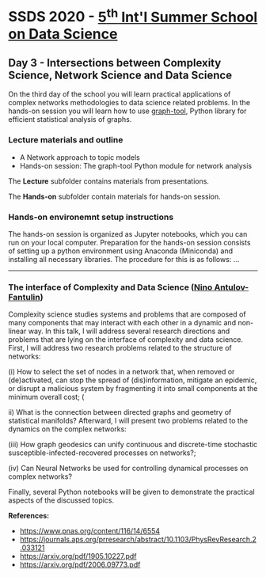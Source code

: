 # SSDS 2020  - [5<sup>th</sup> Int'l Summer School on Data Science](https://sites.google.com/view/ssdatascience2020)

## Day 3 - Intersections between Complexity Science, Network Science and Data Science

On the third day of the school you will learn practical applications of complex networks methodologies to data science related problems. In the hands-on session you will learn how to use [graph-tool](https://graph-tool.skewed.de/), Python library for efficient statistical analysis of graphs.

### Lecture materials and outline

* A Network approach to topic models
* Hands-on session: The graph-tool Python module for network analysis

The **Lecture** subfolder contains materials from presentations.

The **Hands-on** subfolder contain materials for hands-on session.

### Hands-on environemnt setup instructions

The hands-on session is organized as Jupyter notebooks, which you can run on your local computer.
Preparation for the hands-on session consists of setting up a python environment using Anaconda (Miniconda) and installing all necessary libraries. 
The procedure for this is as follows: ...

---

### The interface of Complexity and Data Science ([Nino Antulov-Fantulin](https://www.ninoaf.com/))

Complexity science studies systems and problems that are composed of many components that may interact with each other in a dynamic and non-linear way. In this talk, I  will address several research directions and problems that are lying on the interface of complexity and data science. First, I will address two research problems related to the structure of networks: 

(i) How to select the set of nodes in a network that, when removed or (de)activated, can stop the spread of (dis)information, mitigate an epidemic, or disrupt a malicious system by fragmenting it into small components at the minimum overall cost; (

ii) What is the connection between directed graphs and geometry of statistical manifolds? Afterward, I will present two problems related to the dynamics on the complex networks: 

(iii) How graph geodesics can unify continuous and discrete-time stochastic susceptible-infected-recovered processes on networks?; 

(iv) Can Neural Networks be used for controlling dynamical processes on complex networks? 

Finally, several Python notebooks will be given to demonstrate the practical aspects of the discussed topics. 

**References:**
* https://www.pnas.org/content/116/14/6554
* https://journals.aps.org/prresearch/abstract/10.1103/PhysRevResearch.2.033121
* https://arxiv.org/pdf/1905.10227.pdf
* https://arxiv.org/pdf/2006.09773.pdf

